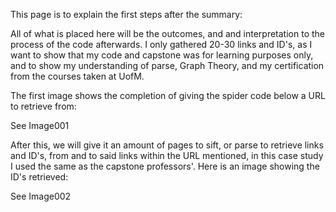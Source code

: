 This page is to explain the first steps after the summary:

All of what is placed here will be the outcomes, and and interpretation to the process of the code afterwards.
I only gathered 20-30 links and ID's, as I want to show that my code and capstone was for learning purposes only, and to show my understanding of parse, Graph Theory, and my certification from the courses taken at UofM.

The first image shows the completion of giving the spider code below a URL to retrieve from:

See Image001

After this, we will give it an amount of pages to sift, or parse to retrieve links and ID's, from and to said links within the URL mentioned, in this case study I used the same as the capstone professors'. Here is an image showing the ID's retrieved:  

See Image002
